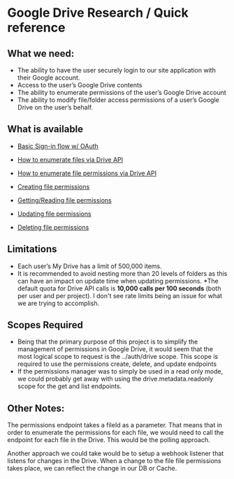 # Google Drive Research / Quick reference
## What we need:
* The ability to have the user securely login to our site application with their Google account.
* Access to the user’s Google Drive contents
* The ability to enumerate permissions of the user’s Google Drive account
* The ability to modify file/folder access permissions of a user’s Google Drive on the user’s behalf.


## What is available

* [Basic Sign-in flow w/ OAuth](https://developers.google.com/identity/gsi/web/guides/overview)
* [How to enumerate files via Drive API](https://developers.google.com/drive/api/v3/reference/files/list)
* [How to enumerate file permissions via Drive API](https://developers.google.com/drive/api/v3/reference/permissions/list)

* [Creating file permissions](https://developers.google.com/drive/api/v3/reference/permissions/create)
* [Getting/Reading file permissions](https://developers.google.com/drive/api/v3/reference/permissions/get)
* [Updating file permissions](https://developers.google.com/drive/api/v3/reference/permissions/update)
* [Deleting file permissions](https://developers.google.com/drive/api/v3/reference/permissions/delete)

## Limitations
* Each user’s My Drive has a limit of 500,000 items.
* It is recommended to avoid nesting more than 20 levels of folders as this can have an impact on update time when updating permissions.
*The default quota for Drive API calls is **10,000 calls per 100 seconds** (both per user and per project). I don't see rate limits being an issue for what we are trying to accomplish.

## Scopes Required
* Being that the primary purpose of this project is to simplify the management of permissions in Google Drive, it would seem that the most logical scope to request is the ../auth/drive scope. This scope is required to use the permissions create, delete, and update endpoints
* If the permissions manager was to simply be used in a read only mode, we could probably get away with using the drive.metadata.readonly scope for the get and list endpoints.

## Other Notes:
The permissions endpoint takes a fileId as a parameter. That means that in order to enumerate the permissions for each file, we would need to call the endpoint for each file in the Drive. This would be the polling approach.

Another approach we could take would be to setup a webhook listener that listens for changes in the Drive. When a change to the file file permissions takes place, we can reflect the change in our DB or Cache.


